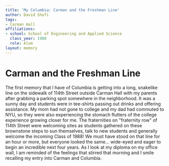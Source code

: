 ```yaml
---
title: 'My Columbia: Carman and the Freshman Line'
author: David Shofi
tags:
- Carman Hall
affiliations:
- school: School of Engineering and Applied Science
  class_year: 1988
  role: Alum
layout: memory
---
```


# Carman and the Freshman Line

The first memory that I have of Columbia is getting into a long, snakelike line on the sidewalk of 114th Street outside Carman Hall with my parents after grabbing a parking spot somewhere in the neighborhood.  It was a sunny day and students were in tee-shirts passing out drinks and offering assistance.  My mom had not gone to college and my dad had commuted to NYU, so they were also experiencing the stomach flutters of the college experience growing closer for me.  The fraternities on "fraternity row" of 114th Street were welcoming sites as students gathered on these brownstone steps to sun themselves, talk to new students and generally welcome the incoming Class of 1988!  We must have stood on that line for an hour or more, but everyone looked the same... wide-eyed and eager to begin an incredible next four years.  As I look at my diploma on my office wall, I am reminded of the feelings that stirred that morning and I smile recalling my entry into Carman and Columbia.
